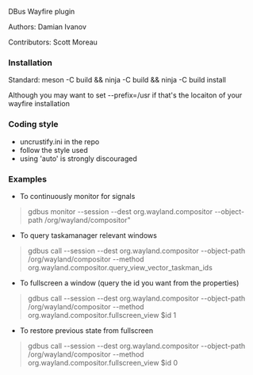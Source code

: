 DBus Wayfire plugin

Authors: Damian Ivanov

Contributors: Scott Moreau

### Installation
Standard:
meson -C build && ninja -C build && ninja -C build install

Although you may want to set --prefix=/usr if that's
the locaiton of your wayfire installation

### Coding style
* uncrustify.ini in the repo
* follow the style used
* using 'auto' is strongly discouraged

### Examples

* To continuously monitor for signals 
>gdbus monitor --session --dest org.wayland.compositor --object-path /org/wayland/compositor"

* To query taskamanager relevant windows
>gdbus call --session --dest org.wayland.compositor --object-path /org/wayland/compositor --method org.wayland.compositor.query_view_vector_taskman_ids 

* To fullscreen a window (query the id you want from the properties)
>gdbus call --session --dest org.wayland.compositor --object-path /org/wayland/compositor --method org.wayland.compositor.fullscreen_view $id 1

* To restore previous state from fullscreen
>gdbus call --session --dest org.wayland.compositor --object-path /org/wayland/compositor --method org.wayland.compositor.fullscreen_view $id 0
